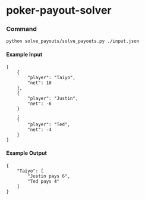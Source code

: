 # poker-payout-solver

### Command

`python solve_payouts/solve_payouts.py ./input.json`


#### Example Input


```
[
    {
        "player": "Taiyo",
        "net": 10
    },
    {
        "player": "Justin",
        "net": -6
    }
    ,
    {
        "player": "Ted",
        "net": -4
    }
]
```

#### Example Output

```
{
    "Taiyo": [
        "Justin pays 6",
        "Ted pays 4"
    ]
}
```
